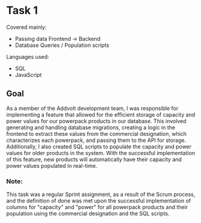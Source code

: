 # Task 1

Covered mainly:
- Passing data Frontend -> Backend
- Database Queries / Population scripts

Languages used:
- SQL
- JavaScript

## Goal
As a member of the Addvolt development team, I was responsible for implementing a feature that allowed for the efficient storage of capacity and power values for our powerpack products in our database. This involved generating and handling database migrations, creating a logic in the frontend to extract these values from the commercial designation, which characterizes each powerpack, and passing them to the API for storage. Additionally, I also created SQL scripts to populate the capacity and power values for older products in the system. With the successful implementation of this feature, new products will automatically have their capacity and power values populated in real-time.

### Note:
This task was a regular Sprint assignment, as a result of the Scrum process, and the definition of done was met upon the successful implementation of columns for "capacity" and "power" for all powerpack products and their population using the commercial designation and the SQL scripts.